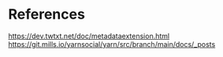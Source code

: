 # References
https://dev.twtxt.net/doc/metadataextension.html
https://git.mills.io/yarnsocial/yarn/src/branch/main/docs/_posts